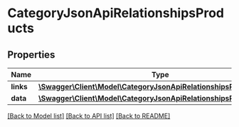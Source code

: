 # CategoryJsonApiRelationshipsProducts

## Properties
Name | Type | Description | Notes
------------ | ------------- | ------------- | -------------
**links** | [**\Swagger\Client\Model\CategoryJsonApiRelationshipsProductsLinks**](CategoryJsonApiRelationshipsProductsLinks.md) |  | [optional] 
**data** | [**\Swagger\Client\Model\CategoryJsonApiRelationshipsProductsData[]**](CategoryJsonApiRelationshipsProductsData.md) |  | [optional] 

[[Back to Model list]](../../README.md#documentation-for-models) [[Back to API list]](../../README.md#documentation-for-api-endpoints) [[Back to README]](../../README.md)

